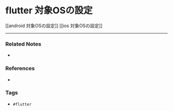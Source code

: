 # flutter 対象OSの設定
[[android 対象OSの設定]]
[[ios 対象OSの設定]]

---
### Related Notes
- 

### References
- 

### Tags
- `#flutter`